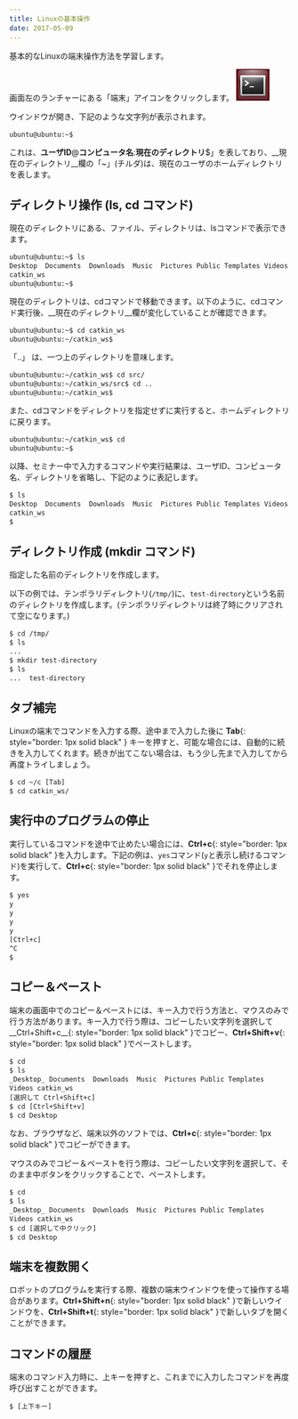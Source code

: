 ```yaml
---
title: Linuxの基本操作
date: 2017-05-09
---
```


基本的なLinuxの端末操作方法を学習します。

画面左のランチャーにある「端末」アイコンをクリックします。
![Terminal](images/terminal-icon.png)

ウインドウが開き、下記のような文字列が表示されます。

```shell
ubuntu@ubuntu:~$
```

これは、__ユーザID__@__コンピュータ名__:__現在のディレクトリ__$」を表しており、__現在のディレクトリ__欄の「~」(チルダ)は、現在のユーザのホームディレクトリを表します。

## ディレクトリ操作 (ls, cd コマンド)

現在のディレクトリにある、ファイル、ディレクトリは、lsコマンドで表示できます。

```shell
ubuntu@ubuntu:~$ ls
Desktop  Documents  Downloads  Music  Pictures Public Templates Videos catkin_ws
ubuntu@ubuntu:~$
```

現在のディレクトリは、cdコマンドで移動できます。以下のように、cdコマンド実行後、__現在のディレクトリ__欄が変化していることが確認できます。

```shell
ubuntu@ubuntu:~$ cd catkin_ws
ubuntu@ubuntu:~/catkin_ws$
```

「..」 は、一つ上のディレクトリを意味します。

```shell
ubuntu@ubuntu:~/catkin_ws$ cd src/
ubuntu@ubuntu:~/catkin_ws/src$ cd ..
ubuntu@ubuntu:~/catkin_ws$
```

また、cdコマンドをディレクトリを指定せずに実行すると、ホームディレクトリに戻ります。

```shell
ubuntu@ubuntu:~/catkin_ws$ cd
ubuntu@ubuntu:~$
```

以降、セミナー中で入力するコマンドや実行結果は、ユーザID、コンピュータ名、ディレクトリを省略し、下記のように表記します。

```shell
$ ls
Desktop  Documents  Downloads  Music  Pictures Public Templates Videos catkin_ws
$
```

## ディレクトリ作成 (mkdir コマンド)

指定した名前のディレクトリを作成します。

以下の例では、テンポラリディレクトリ(`/tmp/`)に、`test-directory`という名前のディレクトリを作成します。(テンポラリディレクトリは終了時にクリアされて空になります。)

```shell
$ cd /tmp/
$ ls
...
$ mkdir test-directory
$ ls
...  test-directory
```

## タブ補完

Linuxの端末でコマンドを入力する際、途中まで入力した後に __Tab__{: style="border: 1px solid black" } キーを押すと、可能な場合には、自動的に続きを入力してくれます。続きが出てこない場合は、もう少し先まで入力してから再度トライしましょう。

```shell
$ cd ~/c [Tab]
$ cd catkin_ws/
```

## 実行中のプログラムの停止

実行しているコマンドを途中で止めたい場合には、__Ctrl+c__{: style="border: 1px solid black" }を入力します。下記の例は、`yes`コマンド(`y`と表示し続けるコマンド)を実行して、__Ctrl+c__{: style="border: 1px solid black" }でそれを停止します。

```shell
$ yes
y
y
y
y
[Ctrl+c]
^C
$
```

## コピー＆ペースト

端末の画面中でのコピー＆ペーストには、キー入力で行う方法と、マウスのみで行う方法があります。キー入力で行う際は、コピーしたい文字列を選択して__Ctrl+Shift+c__{: style="border: 1px solid black" }でコピー、__Ctrl+Shift+v__{: style="border: 1px solid black" }でペーストします。

```shell
$ cd
$ ls
_Desktop_ Documents  Downloads  Music  Pictures Public Templates Videos catkin_ws
[選択して Ctrl+Shift+c]
$ cd [Ctrl+Shift+v]
$ cd Desktop
```

なお、ブラウザなど、端末以外のソフトでは、__Ctrl+c__{: style="border: 1px solid black" }でコピーができます。

マウスのみでコピー＆ペーストを行う際は、コピーしたい文字列を選択して、そのまま中ボタンをクリックすることで、ペーストします。

```shell
$ cd
$ ls
_Desktop_ Documents  Downloads  Music  Pictures Public Templates Videos catkin_ws
$ cd [選択して中クリック]
$ cd Desktop
```

## 端末を複数開く

ロボットのプログラムを実行する際、複数の端末ウインドウを使って操作する場合があります。__Ctrl+Shift+n__{: style="border: 1px solid black" }で新しいウインドウを、__Ctrl+Shift+t__{: style="border: 1px solid black" }で新しいタブを開くことができます。

## コマンドの履歴

端末のコマンド入力時に、上キーを押すと、これまでに入力したコマンドを再度呼び出すことができます。

```shell
$ [上下キー]
```
